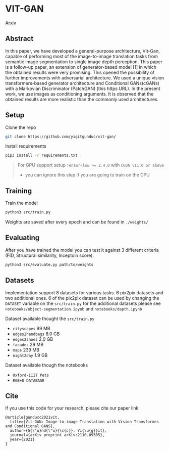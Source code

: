 # VIT-GAN 
[Arxiv](https://arxiv.org/abs/2110.09305)

## Abstract
In this paper, we have developed a general-purpose architecture, 
Vit-Gan, capable of performing most of the image-to-image translation 
tasks from semantic image segmentation to single image depth 
perception. This paper is a follow-up paper, an extension of
generator-based model [1] in which the obtained results were very promising. 
This opened the possibility of further improvements with adversarial architecture. 
We used a unique vision transformers-based generator architecture and 
Conditional GANs(cGANs) with a Markovian Discriminator (PatchGAN) (this https URL).
In the present work, we use images as conditioning arguments.
It is observed that the obtained results are more realistic than the commonly 
used architectures.

## Setup

Clone the repo
```bash
git clone https://github.com/yigitgunduc/vit-gan/
```

Install requirements
```bash
pip3 install -r requirements.txt
```

> For GPU support setup `TensorFlow >= 2.4.0` with `CUDA v11.0 or above` 
> - you can ignore this step if you are going to train on the CPU

## Training

Train the model
```bash
python3 src/train.py
```
Weights are saved after every epoch and can be found in `./weights/`

## Evaluating

After you have trained the model you can test it against 3 different criteria 
(FID, Structural similarity, Inceptoin score). 

```bash
python3 src/evaluate.py path/to/weights
```

## Datasets

Implementation support 8 datasets for various tasks. 6 pix2pix datasets and two additional ones.
6 of the pix2pix dataset can be used by changing the `DATASET` variable on the `src/train.py`
for the additional datasets please see `notebooks/object-segmentation.ipynb` and 
`notebooks/depth.ipynb`

Dataset available thought the `src/train.py` 

- `cityscapes` 99 MB
- `edges2handbags` 8.0 GB
- `edges2shoes` 2.0 GB
- `facades`	29 MB
- `maps` 239 MB
- `night2day` 1.9 GB

Dataset available though the notebooks

- `Oxford-IIIT Pets` 
- `RGB+D DATABASE`

## Cite
If you use this code for your research, please cite our paper link 
```           
@article{gunducc2021vit,
  title={Vit-GAN: Image-to-image Translation with Vision Transformes and Conditional GANS},
  author={G{\"u}nd{\"u}{\c{c}}, Yi{\u{g}}it},
  journal={arXiv preprint arXiv:2110.09305},
  year={2021}
}
```
